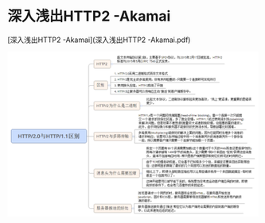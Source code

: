 # 深入浅出HTTP2 -Akamai

[深入浅出HTTP2 -Akamai](深入浅出HTTP2 -Akamai.pdf)

![HTTP2.0和HTTP1.1区别](HTTP2.0%E5%92%8CHTTP1.1%E5%8C%BA%E5%88%AB.png)

